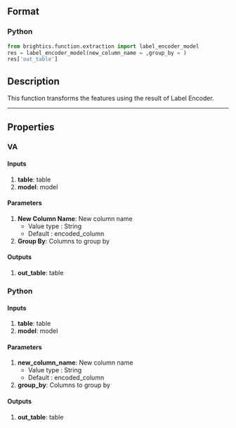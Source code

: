 ## Format
### Python
```python
from brightics.function.extraction import label_encoder_model
res = label_encoder_model(new_column_name = ,group_by = )
res['out_table']
```

## Description
This function transforms the features using the result of Label Encoder.

---

## Properties
### VA
#### Inputs
1. **table**: table
2. **model**: model

#### Parameters
1. **New Column Name**: New column name
   - Value type : String
   - Default : encoded_column
2. **Group By**: Columns to group by

#### Outputs
1. **out_table**: table

### Python
#### Inputs
1. **table**: table
2. **model**: model

#### Parameters
1. **new_column_name**: New column name
   - Value type : String
   - Default : encoded_column
2. **group_by**: Columns to group by

#### Outputs
1. **out_table**: table

